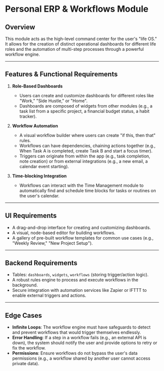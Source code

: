 # Personal ERP & Workflows Module

## Overview
This module acts as the high-level command center for the user's "life OS." It allows for the creation of distinct operational dashboards for different life roles and the automation of multi-step processes through a powerful workflow engine.

---

## Features & Functional Requirements

1.  **Role-Based Dashboards**
    * Users can create and customize dashboards for different roles like "Work," "Side Hustle," or "Home".
    * Dashboards are composed of widgets from other modules (e.g., a task list from a specific project, a financial budget status, a habit tracker).

2.  **Workflow Automation**
    * A visual workflow builder where users can create "if this, then that" rules.
    * Workflows can have dependencies, chaining actions together (e.g., When Task A is completed, create Task B and start a focus timer).
    * Triggers can originate from within the app (e.g., task completion, note creation) or from external integrations (e.g., a new email, a calendar event starting).

3.  **Time-blocking Integration**
    * Workflows can interact with the Time Management module to automatically find and schedule time blocks for tasks or routines on the user's calendar.

---

## UI Requirements

* A drag-and-drop interface for creating and customizing dashboards.
* A visual, node-based editor for building workflows.
* A gallery of pre-built workflow templates for common use cases (e.g., "Weekly Review," "New Project Setup").

---

## Backend Requirements

* Tables: `dashboards`, `widgets`, `workflows` (storing trigger/action logic).
* A robust rules engine to process and execute workflows in the background.
* Secure integration with automation services like Zapier or IFTTT to enable external triggers and actions.

---

## Edge Cases

* **Infinite Loops**: The workflow engine must have safeguards to detect and prevent workflows that would trigger themselves endlessly.
* **Error Handling**: If a step in a workflow fails (e.g., an external API is down), the system should notify the user and provide options to retry or fix the workflow.
* **Permissions**: Ensure workflows do not bypass the user's data permissions (e.g., a workflow shared by another user cannot access private data).